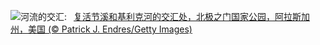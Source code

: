 ![](https://www.bing.com/th?id=OHR.KillikRiverAlaska_ZH-CN5736211272_UHD.jpg&w=1000)河流的交汇:&nbsp;&ensp;[复活节溪和基利克河的交汇处，北极之门国家公园，阿拉斯加州，美国 (© Patrick J. Endres/Getty Images)](https://www.bing.com/th?id=OHR.KillikRiverAlaska_ZH-CN5736211272_UHD.jpg)
<br><br/>
